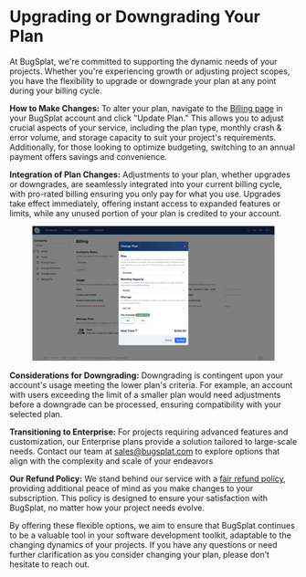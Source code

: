 # Upgrading or Downgrading Your Plan

At BugSplat, we're committed to supporting the dynamic needs of your projects. Whether you're experiencing growth or adjusting project scopes, you have the flexibility to upgrade or downgrade your plan at any point during your billing cycle.

**How to Make Changes:** To alter your plan, navigate to the [Billing page](https://app.bugsplat.com/v2/company/billing) in your BugSplat account and click "Update Plan." This allows you to adjust crucial aspects of your service, including the plan type, monthly crash & error volume, and storage capacity to suit your project's requirements. Additionally, for those looking to optimize budgeting, switching to an annual payment offers savings and convenience.

**Integration of Plan Changes:** Adjustments to your plan, whether upgrades or downgrades, are seamlessly integrated into your current billing cycle, with pro-rated billing ensuring you only pay for what you use. Upgrades take effect immediately, offering instant access to expanded features or limits, while any unused portion of your plan is credited to your account.

<figure><img src="../../../.gitbook/assets/update-plan-page.png" alt=""><figcaption></figcaption></figure>

**Considerations for Downgrading:** Downgrading is contingent upon your account's usage meeting the lower plan's criteria. For example, an account with users exceeding the limit of a smaller plan would need adjustments before a downgrade can be processed, ensuring compatibility with your selected plan.

**Transitioning to Enterprise:** For projects requiring advanced features and customization, our Enterprise plans provide a solution tailored to large-scale needs. Contact our team at sales@bugsplat.com to explore options that align with the complexity and scale of your endeavors

**Our Refund Policy:** We stand behind our service with a [fair refund policy](../plans-upgrades-and-payments-faq/refund-policy.md), providing additional peace of mind as you make changes to your subscription. This policy is designed to ensure your satisfaction with BugSplat, no matter how your project needs evolve.

By offering these flexible options, we aim to ensure that BugSplat continues to be a valuable tool in your software development toolkit, adaptable to the changing dynamics of your projects. If you have any questions or need further clarification as you consider changing your plan, please don’t hesitate to reach out.

